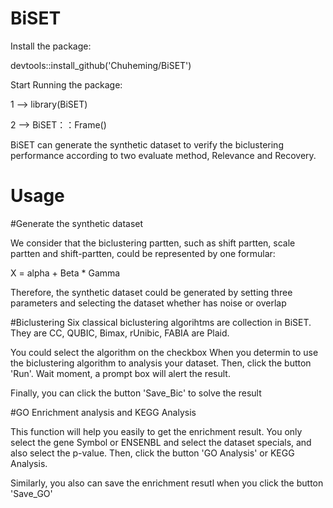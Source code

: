 # BiSET

Install the package:

devtools::install_github('Chuheming/BiSET')

Start Running the package:


1 -->  library(BiSET)

2 -->  BiSET：：Frame()


BiSET can generate the synthetic dataset to verify the biclustering performance according to two evaluate method, Relevance and Recovery.

# Usage
#Generate the synthetic dataset

We consider that the biclustering partten, such as shift partten, scale partten and shift-partten, could be represented by one formular:

X = alpha + Beta * Gamma

Therefore, the synthetic dataset could be generated by setting three parameters and selecting the dataset whether has noise or overlap

#Biclustering
Six classical biclustering algorihtms are collection in BiSET. They are CC, QUBIC, Bimax, rUnibic, FABIA are Plaid. 

You could select the algorithm on the checkbox When you determin to use the biclustering algorithm to analysis your dataset. Then,
click the button 'Run'. Wait moment, a prompt box will alert the result.

Finally, you can click the button 'Save_Bic' to solve the result

#GO Enrichment analysis and KEGG Analysis

This function will help you easily to get the enrichment result.
You only select the gene Symbol or ENSENBL and select the dataset specials, and also select the p-value. 
Then, click the button 'GO Analysis' or KEGG Analysis.

Similarly, you also can save the enrichment resutl when you click the button 'Save_GO'

